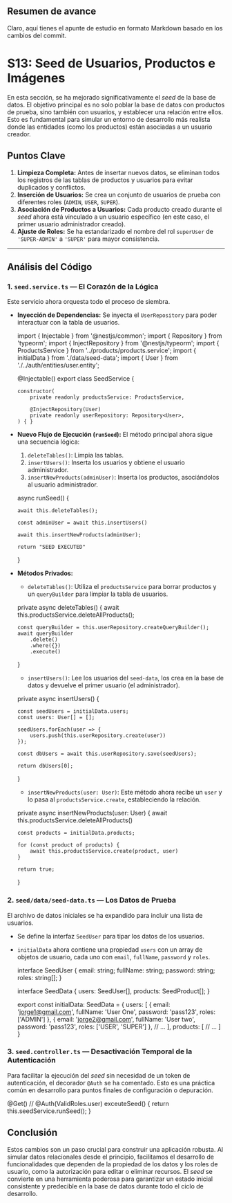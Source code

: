 ## Resumen de avance
Claro, aquí tienes el apunte de estudio en formato Markdown basado en los cambios del commit.

# S13: Seed de Usuarios, Productos e Imágenes

En esta sección, se ha mejorado significativamente el *seed* de la base de datos. El objetivo principal es no solo poblar la base de datos con productos de prueba, sino también con usuarios, y establecer una relación entre ellos. Esto es fundamental para simular un entorno de desarrollo más realista donde las entidades (como los productos) están asociadas a un usuario creador.

## Puntos Clave

1.  **Limpieza Completa:** Antes de insertar nuevos datos, se eliminan todos los registros de las tablas de productos y usuarios para evitar duplicados y conflictos.
2.  **Inserción de Usuarios:** Se crea un conjunto de usuarios de prueba con diferentes roles (`ADMIN`, `USER`, `SUPER`).
3.  **Asociación de Productos a Usuarios:** Cada producto creado durante el *seed* ahora está vinculado a un usuario específico (en este caso, el primer usuario administrador creado).
4.  **Ajuste de Roles:** Se ha estandarizado el nombre del rol `superUser` de `'SUPER-ADMIN'` a `'SUPER'` para mayor consistencia.

---

## Análisis del Código

### 1. `seed.service.ts` — El Corazón de la Lógica

Este servicio ahora orquesta todo el proceso de siembra.

-   **Inyección de Dependencias:** Se inyecta el `UserRepository` para poder interactuar con la tabla de usuarios.

    import { Injectable } from '@nestjs/common';
    import { Repository } from 'typeorm';
    import { InjectRepository } from '@nestjs/typeorm';
    import { ProductsService } from '../products/products.service';
    import { initialData } from './data/seed-data';
    import { User } from './../auth/entities/user.entity';

    @Injectable()
    export class SeedService {

    	constructor(
    		private readonly productsService: ProductsService,

    		@InjectRepository(User)
    		private readonly userRepository: Repository<User>,
    	) { }

-   **Nuevo Flujo de Ejecución (`runSeed`):** El método principal ahora sigue una secuencia lógica:
    1.  `deleteTables()`: Limpia las tablas.
    2.  `insertUsers()`: Inserta los usuarios y obtiene el usuario administrador.
    3.  `insertNewProducts(adminUser)`: Inserta los productos, asociándolos al usuario administrador.

    async runSeed() {

    	await this.deleteTables();

    	const adminUser = await this.insertUsers()

    	await this.insertNewProducts(adminUser);

    	return "SEED EXECUTED"
    }

-   **Métodos Privados:**
    -   `deleteTables()`: Utiliza el `productsService` para borrar productos y un `queryBuilder` para limpiar la tabla de usuarios.

      private async deleteTables() {
      	await this.productsService.deleteAllProducts();

      	const queryBuilder = this.userRepository.createQueryBuilder();
      	await queryBuilder
      		.delete()
      		.where({})
      		.execute()
      }

    -   `insertUsers()`: Lee los usuarios del `seed-data`, los crea en la base de datos y devuelve el primer usuario (el administrador).

      private async insertUsers() {

      	const seedUsers = initialData.users;
      	const users: User[] = [];

      	seedUsers.forEach(user => {
      		users.push(this.userRepository.create(user))
      	});

      	const dbUsers = await this.userRepository.save(seedUsers);

      	return dbUsers[0];
      }

    -   `insertNewProducts(user: User)`: Este método ahora recibe un `user` y lo pasa al `productsService.create`, estableciendo la relación.

      private async insertNewProducts(user: User) {
      	await this.productsService.deleteAllProducts()

      	const products = initialData.products;

      	for (const product of products) {
      		await this.productsService.create(product, user)
      	}

      	return true;
      }

### 2. `seed/data/seed-data.ts` — Los Datos de Prueba

El archivo de datos iniciales se ha expandido para incluir una lista de usuarios.

-   Se define la interfaz `SeedUser` para tipar los datos de los usuarios.
-   `initialData` ahora contiene una propiedad `users` con un array de objetos de usuario, cada uno con `email`, `fullName`, `password` y `roles`.

    interface SeedUser {
    	email: string;
    	fullName: string;
    	password: string;
    	roles: string[];
    }

    interface SeedData {
    	users: SeedUser[],
    	products: SeedProduct[];
    }

    export const initialData: SeedData = {
    	users: [
    		{
    			email: 'jorge1@gmail.com',
    			fullName: 'User One',
    			password: 'pass123',
    			roles: ['ADMIN']
    		},
    		{
    			email: 'jorge2@gmail.com',
    			fullName: 'User two',
    			password: 'pass123',
    			roles: ['USER', 'SUPER']
    		},
    		// ...
    	],
    	products: [
    		// ...
    	]
    }

### 3. `seed.controller.ts` — Desactivación Temporal de la Autenticación

Para facilitar la ejecución del *seed* sin necesidad de un token de autenticación, el decorador `@Auth` se ha comentado. Esto es una práctica común en desarrollo para puntos finales de configuración o depuración.

@Get()
// @Auth(ValidRoles.user)
exceuteSeed() {
	return this.seedService.runSeed();
}

## Conclusión

Estos cambios son un paso crucial para construir una aplicación robusta. Al simular datos relacionales desde el principio, facilitamos el desarrollo de funcionalidades que dependen de la propiedad de los datos y los roles de usuario, como la autorización para editar o eliminar recursos. El *seed* se convierte en una herramienta poderosa para garantizar un estado inicial consistente y predecible en la base de datos durante todo el ciclo de desarrollo.
